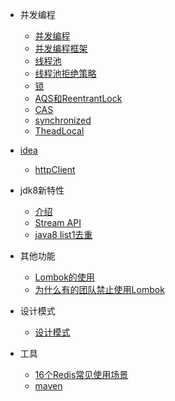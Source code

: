 

- 并发编程
  - [并发编程](java/并发编程/多线程.md)
  - [并发编程框架](java/并发编程/并发编程框架.md)
  - [线程池](java/并发编程/线程池.md)
  - [线程池拒绝策略](java/并发编程/拒绝策略.md)
  - [锁](java/并发编程/锁.md)
  - [AQS和ReentrantLock](java/并发编程/AQS和ReentrantLock.md)
  - [CAS](java/并发编程/CAS.md)
  - [synchronized](java/并发编程/synchronized.md)
  - [TheadLocal](java/并发编程/TheadLocal.md)


- [idea](java/idea/README.md)
  - [httpClient](java/idea/httpClient.md)

- jdk8新特性
  - [介绍](java/jdk/README.md)
  - [Stream API](java/jdk/StreamAPI.md)
  - [java8 list1去重](java/jdk/List去重.md)

- 其他功能
  - [Lombok的使用](java/其他/Lombok.md)
  - [为什么有的团队禁止使用Lombok](java/其他/禁止使用Lombok.md)

- 设计模式
  - [设计模式](java/设计模式/快速记住23种设计模式.md)

- 工具
  - [16个Redis常见使用场景](java/工具/redis.md)
  - [maven](java/工具/maven.md)